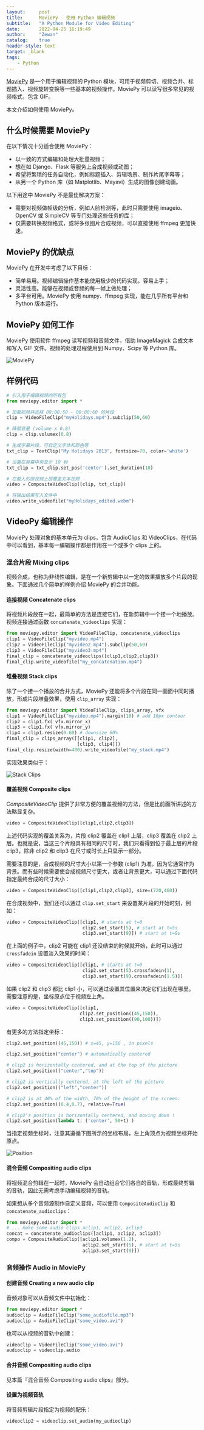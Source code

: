 ```yaml
---
layout:     post
title:      MoviePy - 使用 Python 编辑视频
subtitle:   "A Python Module for Video Editing"
date:       2022-04-25 16:19:49
author:     "Zewan"
catalog:    true
header-style: text
target: _blank
tags:
    - Python
---
```


[MoviePy](https://github.com/Zulko/moviepy) 是一个用于编辑视频的 Python 模块，可用于视频剪切、视频合并、标题插入、视频旋转变换等一些基本的视频操作。MoviePy 可以读写很多常见的视频格式，包含 GIF。

本文介绍如何使用 MoviePy。

## 什么时候需要 MoviePy

在以下情况十分适合使用 MoviePy：

* 以一致的方式编辑和处理大批量视频；
* 想在如 Django、Flask 等服务上合成视频或动图；
* 希望将繁琐的任务自动化，例如标题插入、剪辑场景、制作片尾字幕等；
* 从另一个 Python 库（如 Matplotlib、Mayavi）生成的图像创建动画。

以下用途中 MoviePy 不是最佳解决方案：

* 需要对视频做帧级的分析，例如人脸检测等，此时只需要使用 imageio、OpenCV 或 SimpleCV 等专门处理这些任务的库；
* 仅需要转换视频格式，或将多张图片合成视频，可以直接使用 ffmpeg 更加快速。

## MoviePy 的优缺点

MoviePy 在开发中考虑了以下目标：

* 简单易用。视频编辑操作基本能使用极少的代码实现，容易上手；
* 灵活性高。能够在视频或音频的每一帧上做处理；
* 多平台可用。MoviePy 使用 numpy、ffmpeg 实现，能在几乎所有平台和 Python 版本运行。

## MoviePy 如何工作

MoviePy 使用软件 ffmpeg 读写视频和音频文件，借助 ImageMagick 合成文本和写入 GIF 文件。视频的处理过程使用到 Numpy、Scipy 等 Python 库。

![MoviePy](/img/in-post/post-moviepy/explanations.jpeg)

## 样例代码

```python
# 引入用于编辑视频的所有包
from moviepy.editor import *

# 加载视频并选择 00:00:50 - 00:00:60 的片段
clip = VideoFileClip("myHolidays.mp4").subclip(50,60)

# 降低音量 (volume x 0.8)
clip = clip.volumex(0.8)

# 生成字幕片段，可自定义字体和颜色等
txt_clip = TextClip("My Holidays 2013", fontsize=70, color='white')

# 设置在屏幕中央显示 10 秒
txt_clip = txt_clip.set_pos('center').set_duration(10)

# 在载入的原视频上层覆盖文本视频
video = CompositeVideoClip([clip, txt_clip])

# 将输出结果写入文件中
video.write_videofile("myHolidays_edited.webm")
```

## VideoPy 编辑操作

MoviePy 处理对象的基本单元为 clips，包含 AudioClips 和 VideoClips，在代码中可以看到，基本每一编辑操作都是作用在一个或多个 clips 上的。

### 混合片段 Mixing clips

视频合成，也称为非线性编辑，是在一个新剪辑中以一定的效果播放多个片段的现象。下面通过几个简单的样例介绍 MoviePy 的合并功能。

#### 连接视频 Concatenate clips

将视频片段放在一起，最简单的方法是连接它们，在新剪辑中一个接一个地播放。视频连接通过函数 `concatenate_videoclips` 实现：

```python
from moviepy.editor import VideoFileClip, concatenate_videoclips
clip1 = VideoFileClip("myvideo.mp4")
clip2 = VideoFileClip("myvideo2.mp4").subclip(50,60)
clip3 = VideoFileClip("myvideo3.mp4")
final_clip = concatenate_videoclips([clip1,clip2,clip3])
final_clip.write_videofile("my_concatenation.mp4")
```

#### 堆叠视频 Stack clips

除了一个接一个播放的合并方式，MoviePy 还能将多个片段在同一画面中同时播放，形成片段堆叠效果，使用 `clip_array` 实现：

```python
from moviepy.editor import VideoFileClip, clips_array, vfx
clip1 = VideoFileClip("myvideo.mp4").margin(10) # add 10px contour
clip2 = clip1.fx( vfx.mirror_x)
clip3 = clip1.fx( vfx.mirror_y)
clip4 = clip1.resize(0.60) # downsize 60%
final_clip = clips_array([[clip1, clip2],
                          [clip3, clip4]])
final_clip.resize(width=480).write_videofile("my_stack.mp4")
```

实现效果类似于：

![Stack Clips](/img/in-post/post-moviepy/stack.jpeg)

#### 覆盖视频 Composite clips

*CompositeVideoClip* 提供了非常方便的覆盖视频的方法，但是比前面所讲述的方法略显复杂。

```python
video = CompositeVideoClip([clip1,clip2,clip3])
```

上述代码实现的覆盖关系为，片段 clip2 覆盖在 clip1 上层，clip3 覆盖在 clip2 上层。也就是说，当这三个片段具有相同的尺寸时，我们只看得到位于最上层的片段 clip3，除非 clip2 和 clip3 在尺寸或时长上只显示一部分。

需要注意的是，合成视频的尺寸大小以第一个参数 (clip1) 为准，因为它通常作为背景。而有些时候需要使合成视频尺寸更大，或者让背景更大，可以通过下面代码指定最终合成的尺寸大小：

```python
video = CompositeVideoClip([clip1,clip2,clip3], size=(720,460))
```

在合成视频中，我们还可以通过 `clip.set_start` 来设置某片段的开始时刻，例如：

```python
video = CompositeVideoClip([clip1, # starts at t=0
                            clip2.set_start(5), # start at t=5s
                            clip3.set_start(9)]) # start at t=9s
```

在上面的例子中，clip2 可能在 clip1 还没结束的时候就开始，此时可以通过 `crossfadein` 设置淡入效果的时间：

```python
video = CompositeVideoClip([clip1, # starts at t=0
                            clip2.set_start(5).crossfadein(1),
                            clip3.set_start(9).crossfadein(1.5)])
```

如果 clip2 和 clip3 都比 clip1 小，可以通过设置其位置来决定它们出现在哪里。需要注意的是，坐标原点位于视频左上角。

```python
video = CompositeVideoClip([clip1,
                           clip2.set_position((45,150)),
                           clip3.set_position((90,100))])
```

有更多的方法指定坐标：

```python
clip2.set_position((45,150)) # x=45, y=150 , in pixels

clip2.set_position("center") # automatically centered

# clip2 is horizontally centered, and at the top of the picture
clip2.set_position(("center","top"))

# clip2 is vertically centered, at the left of the picture
clip2.set_position(("left","center"))

# clip2 is at 40% of the width, 70% of the height of the screen:
clip2.set_position((0.4,0.7), relative=True)

# clip2's position is horizontally centered, and moving down !
clip2.set_position(lambda t: ('center', 50+t) )
```

当指定视频坐标时，注意其遵循下图所示的坐标布局，左上角顶点为视频坐标开始原点。

![Position](/img/in-post/post-moviepy/position.jpeg)

#### 混合音频 Compositing audio clips

将视频混合剪辑在一起时，MoviePy 会自动组合它们各自的音轨，形成最终剪辑的音轨，因此无需考虑手动编辑视频的音轨。

如果想从多个音频源制作自定义音频，可以使用 `CompositeAudioClip` 和 `concatenate_audioclips`：

```python
from moviepy.editor import *
# ... make some audio clips aclip1, aclip2, aclip3
concat = concatenate_audioclips([aclip1, aclip2, aclip3])
compo = CompositeAudioClip([aclip1.volumex(1.2),
                            aclip2.set_start(5), # start at t=5s
                            aclip3.set_start(9)])
```

### 音频操作 Audio in MoviePy

#### 创建音频 Creating a new audio clip

音频对象可以从音频文件中初始化：

```python
from moviepy.editor import *
audioclip = AudioFileClip("some_audiofile.mp3")
audioclip = AudioFileClip("some_video.avi")
```

也可以从视频的音轨中创建：

```python
videoclip = VideoFileClip("some_video.avi")
audioclip = videoclip.audio
```

#### 合并音频 Compositing audio clips

见本篇『混合音频 Compositing audio clips』部分。

#### 设置为视频音轨

将音频剪辑片段指定为视频的配乐：

```python
videoclip2 = videoclip.set_audio(my_audioclip)
```
